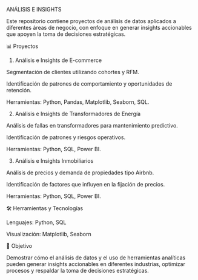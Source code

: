ANÁLISIS E INSIGHTS

Este repositorio contiene proyectos de análisis de datos aplicados a diferentes áreas de negocio, con enfoque en generar insights accionables que apoyen la toma de decisiones estratégicas.

📊 Proyectos
1. Análisis e Insights de E-commerce

Segmentación de clientes utilizando cohortes y RFM.

Identificación de patrones de comportamiento y oportunidades de retención.

Herramientas: Python, Pandas, Matplotlib, Seaborn, SQL.

2. Análisis e Insights de Transformadores de Energía

Análisis de fallas en transformadores para mantenimiento predictivo.

Identificación de patrones y riesgos operativos.

Herramientas: Python, SQL, Power BI.

3. Análisis e Insights Inmobiliarios

Análisis de precios y demanda de propiedades tipo Airbnb.

Identificación de factores que influyen en la fijación de precios.

Herramientas: Python, SQL, Power BI.

🛠️ Herramientas y Tecnologías

Lenguajes: Python, SQL

Visualización: Matplotlib, Seaborn

🚀 Objetivo

Demostrar cómo el análisis de datos y el uso de herramientas analíticas pueden generar insights accionables en diferentes industrias, optimizar procesos y respaldar la toma de decisiones estratégicas.
